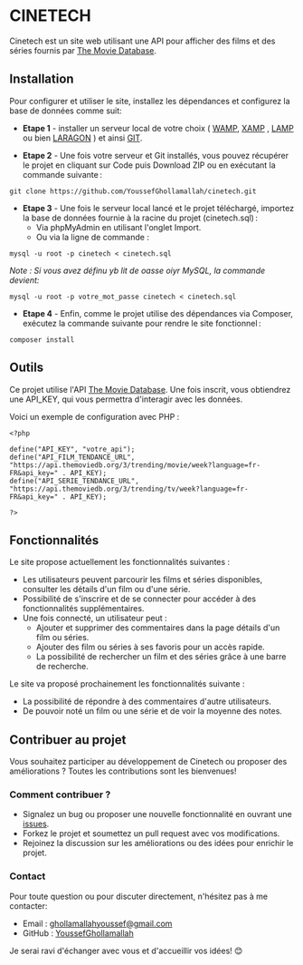 # CINETECH
Cinetech est un site web utilisant une API pour afficher des films et des séries fournis par [The Movie Database](https://www.themoviedb.org/signup).

## Installation
Pour configurer et utiliser le site, installez les dépendances et configurez la base de données comme suit:

* **Etape 1** - installer un serveur local de votre choix  ( [WAMP](https://www.wampserver.com/), [XAMP](https://www.apachefriends.org/fr/index.html) , [LAMP](https://doc.ubuntu-fr.org/lamp) ou bien [LARAGON](https://laragon.org/download/) ) et ainsi [GIT](https://git-scm.com/downloads).

* **Etape 2** - Une fois votre serveur et Git installés, vous pouvez récupérer le projet en cliquant sur Code puis Download ZIP ou en exécutant la commande suivante :

```
git clone https://github.com/YoussefGhollamallah/cinetech.git
```

* **Etape 3** -  Une fois le serveur local lancé et le projet téléchargé, importez la base de données fournie à la racine du projet (cinetech.sql) :
    * Via phpMyAdmin en utilisant l'onglet Import.
    * Ou via la ligne de commande :

```
mysql -u root -p cinetech < cinetech.sql
```

*Note : Si vous avez définu yb lit de oasse oiyr MySQL, la commande devient:*
```
mysql -u root -p votre_mot_passe cinetech < cinetech.sql
```

* **Etape 4** - Enfin, comme le projet utilise des dépendances via Composer, exécutez la commande suivante pour rendre le site fonctionnel :
```
composer install
```

## Outils
Ce projet utilise l'API [The Movie Database](https://www.themoviedb.org/signup). Une fois inscrit, vous obtiendrez une API_KEY, qui vous permettra d'interagir avec les données.

Voici un exemple de configuration avec PHP :
```
<?php

define("API_KEY", "votre_api");
define("API_FILM_TENDANCE_URL", "https://api.themoviedb.org/3/trending/movie/week?language=fr-FR&api_key=" . API_KEY);
define("API_SERIE_TENDANCE_URL", "https://api.themoviedb.org/3/trending/tv/week?language=fr-FR&api_key=" . API_KEY);

?>
```

## Fonctionnalités
Le site propose actuellement les fonctionnalités suivantes : 
* Les utilisateurs peuvent parcourir les films et séries disponibles, consulter les détails d'un film ou d'une série.
* Possibilité de s'inscrire et de se connecter pour accéder à des fonctionnalités supplémentaires.
* Une fois connecté, un utilisateur peut :
    * Ajouter et supprimer des commentaires dans la page détails d'un film ou séries.
    * Ajouter des film ou séries à ses favoris pour un accès rapide.
    * La possibilité de rechercher un film et des séries grâce à une barre de recherche.

Le site va proposé prochainement les fonctionnalités suivante :
* La possibilité de répondre à des commentaires d'autre utilisateurs.
* De pouvoir noté un film ou une série et de voir la moyenne des notes.

## Contribuer au projet

Vous souhaitez participer au développement de Cinetech ou proposer des améliorations ? Toutes les contributions sont les bienvenues!

### Comment contribuer ?
* Signalez un bug ou proposer une nouvelle fonctionnalité en ouvrant une [issues](https://github.com/YoussefGhollamallah/cinetech/issues).
* Forkez le projet et soumettez un pull request avec vos modifications.
* Rejoinez la discussion sur les améliorations ou des idées pour enrichir le projet.

### Contact
Pour toute question ou pour discuter directement, n'hésitez pas à me contacter:
* Email : ghollamallahyoussef@gmail.com
* GitHub : [YoussefGhollamallah](https://github.com/YoussefGhollamallah)

Je serai ravi d'échanger avec vous et d'accueillir vos idées! 😊